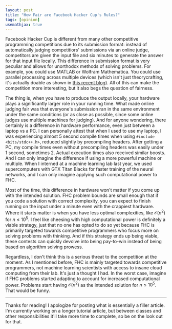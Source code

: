 ```yaml
---
layout: post
title: "How Fair are Facebook Hacker Cup's Rules?"
tags: [opinion]
usemathjax: true
---
```


Facebook Hacker Cup is different from many other competitive programming competitions due to its submission format: instead of automatically judging competitiors' submissions via an online judge, competitors are given the input file and six minutes to generate the answer for that input file locally. This difference in submission format is very peculiar and allows for unorthodox methods of solving problems. For example, you could use MATLAB or Wolfram Mathematica. You could use parallel processing across multiple devices (which isn't just theorycrafting, it's actually doable as shown in [this recent blog](https://codeforces.com/blog/entry/95295)). All of this can make the competition more interesting, but it also begs the question of fairness.

The thing is, when you have to produce the output locally, your hardware plays a significantly larger role in your running time. What made online judging fair was that everyone's submission ran in the same environment under the same conditions (or as close as possible, since some online judges use multiple machines for judging). And for anyone wondering, there certainly is a difference in hardware performance, even just between a laptop vs a PC. I can personally attest that when I used to use my laptop, I was experiencing almost 5 second compile times when using `#include <bits/stdc++.h>`, reduced slightly by precompiling headers. After getting a PC, my compile times even without precompiling headers was easily under 1 second, sometimes 2. Actual execution times also received similar boosts. And I can only imagine the difference if using a more powerful machine or multiple. When I interned at a machine learning lab last year, we used supercomputers with GTX Titan Blacks for faster training of the neural networks, and I can only imagine applying such computational power to FHC.

Most of the time, this difference in hardware won't matter if you come up with the intended solution. FHC problem bounds are small enough that if you code a solution with correct complexity, you can expect to finish running on the input under a minute even with the crappiest hardware. Where it starts matter is when you have less optimal complexities, like $\mathcal O(n^2)$ for $n \leq 10^5$. I feel like cheesing with high computational power is definitely a viable strategy, just that no one has opted to do so yet because FHC is primarily targeted towards competitive programmers who focus more on solving problems with thinking. And if this strategy ends up being viable, these contests can quickly devolve into being pay-to-win instead of being based on algorithm solving prowess.

Regardless, I don't think this is a serious threat to the competition at the moment. As I mentioned before, FHC is mainly targeted towards competitive programmers, not machine learning scientists with access to insane cloud computing from their lab. It's just a thought I had. In the worst case, imagine if FHC problems started adapting to account for increased computational power. Problems start having $\mathcal O(n^2)$ as the intended solution for $n \leq 10^5$. That would be funny.

---

Thanks for reading! I apologize for posting what is essentially a filler article. I'm currently working on a longer tutorial article, but between classes and other responsibilities it'll take more time to complete, so be on the look out for that.